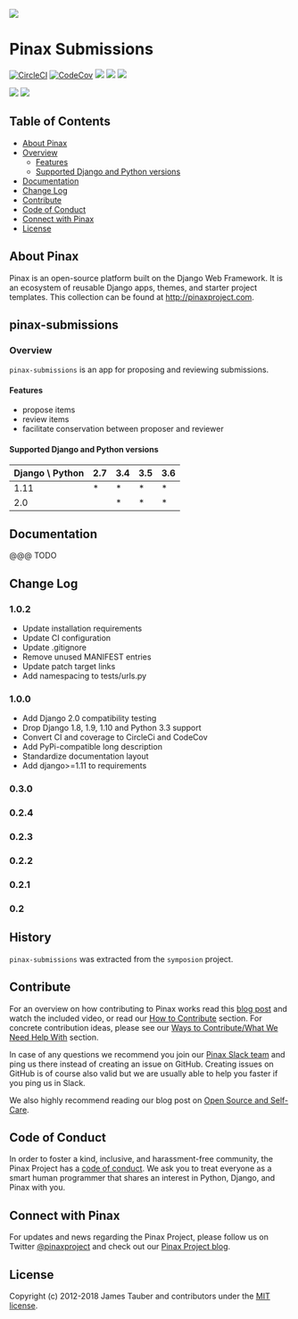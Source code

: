![](http://pinaxproject.com/pinax-design/patches/pinax-submissions.svg)

# Pinax Submissions

[![CircleCI](https://img.shields.io/circleci/project/github/pinax/pinax-submissions.svg)](https://circleci.com/gh/pinax/pinax-submissions)
[![CodeCov](https://img.shields.io/codecov/c/github/pinax/pinax-submissions.svg)](https://codecov.io/gh/pinax/pinax-submissions)
[![](https://img.shields.io/github/contributors/pinax/pinax-submissions.svg)](https://github.com/pinax/pinax-submissions/graphs/contributors)
[![](https://img.shields.io/github/issues-pr/pinax/pinax-submissions.svg)](https://github.com/pinax/pinax-submissions/pulls)
[![](https://img.shields.io/github/issues-pr-closed/pinax/pinax-submissions.svg)](https://github.com/pinax/pinax-submissions/pulls?q=is%3Apr+is%3Aclosed)

[![](http://slack.pinaxproject.com/badge.svg)](http://slack.pinaxproject.com/)
[![](https://img.shields.io/badge/license-MIT-blue.svg)](https://opensource.org/licenses/MIT)


## Table of Contents

* [About Pinax](#about-pinax)
* [Overview](#overview)
  * [Features](#features)
  * [Supported Django and Python versions](#supported-django-and-python-versions)
* [Documentation](#documentation)
* [Change Log](#change-log)
* [Contribute](#contribute)
* [Code of Conduct](#code-of-conduct)
* [Connect with Pinax](#connect-with-pinax)
* [License](#license)

## About Pinax

Pinax is an open-source platform built on the Django Web Framework. It is an ecosystem of reusable
Django apps, themes, and starter project templates. This collection can be found at http://pinaxproject.com.



## pinax-submissions

### Overview

`pinax-submissions` is an app for proposing and reviewing submissions.

#### Features

* propose items
* review items
* facilitate conservation between proposer and reviewer


#### Supported Django and Python versions

Django \ Python | 2.7 | 3.4 | 3.5 | 3.6
--------------- | --- | --- | --- | ---
1.11 |  *  |  *  |  *  |  *
2.0  |     |  *  |  *  |  *


## Documentation

@@@ TODO


## Change Log

### 1.0.2

* Update installation requirements
* Update CI configuration
* Update .gitignore
* Remove unused MANIFEST entries
* Update patch target links
* Add namespacing to tests/urls.py


### 1.0.0

* Add Django 2.0 compatibility testing
* Drop Django 1.8, 1.9, 1.10 and Python 3.3 support
* Convert CI and coverage to CircleCi and CodeCov
* Add PyPi-compatible long description
* Standardize documentation layout
* Add django>=1.11 to requirements

### 0.3.0

### 0.2.4

### 0.2.3

### 0.2.2

### 0.2.1

### 0.2


## History

`pinax-submissions` was extracted from the `symposion` project.


## Contribute

For an overview on how contributing to Pinax works read this [blog post](http://blog.pinaxproject.com/2016/02/26/recap-february-pinax-hangout/)
and watch the included video, or read our [How to Contribute](http://pinaxproject.com/pinax/how_to_contribute/) section.
For concrete contribution ideas, please see our
[Ways to Contribute/What We Need Help With](http://pinaxproject.com/pinax/ways_to_contribute/) section.

In case of any questions we recommend you join our [Pinax Slack team](http://slack.pinaxproject.com)
and ping us there instead of creating an issue on GitHub. Creating issues on GitHub is of course
also valid but we are usually able to help you faster if you ping us in Slack.

We also highly recommend reading our blog post on [Open Source and Self-Care](http://blog.pinaxproject.com/2016/01/19/open-source-and-self-care/).

## Code of Conduct

In order to foster a kind, inclusive, and harassment-free community, the Pinax Project
has a [code of conduct](http://pinaxproject.com/pinax/code_of_conduct/).
We ask you to treat everyone as a smart human programmer that shares an interest in Python, Django, and Pinax with you.


## Connect with Pinax

For updates and news regarding the Pinax Project, please follow us on Twitter [@pinaxproject](https://twitter.com/pinaxproject)
and check out our [Pinax Project blog](http://blog.pinaxproject.com).


## License

Copyright (c) 2012-2018 James Tauber and contributors under the [MIT license](https://opensource.org/licenses/MIT).
